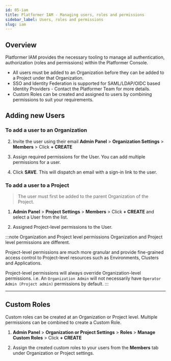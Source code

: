 ```yaml
---
id: 05-iam
title: Platformer IAM - Managing users, roles and permissions
sidebar_label: Users, roles and permissions
slug: iam
---
```


## Overview

Platformer IAM provides the necessary tooling to manage all authentication, authorization (roles and permissions) within the Platformer Console.

-   All users must be added to an Organization before they can be added to a Project under that Organization.
-   SSO and Identity Federation is supported for SAML/LDAP/OIDC based Identity Providers - Contact the Platformer Team for more details.
-   Custom Roles can be created and assigned to users by combining permissions to suit your requirements.

## Adding new Users

### To add a user to an Organization

2. Invite the user using their email **Admin Panel** > **Organization Settings** > **Members** > Click **+ CREATE**

3. Assign required permissions for the User. You can add multiple permissions for a user.

4. Click **SAVE**. This will dispatch an email with a sign-in link to the user.

### To add a user to a Project

> The user must first be added to the parent Organization of the Project.

1. **Admin Panel** > **Project Settings** > **Members** > Click **+ CREATE** and select a User from the list.

2. Assigned Project-level permissions to the User.

:::note Organization and Project level permissions
Organization and Project level permissions are different. 

Project-level permissions are much more granular and provide fine-grained access control to Project-level resources such as Environments, Clusters and Applications.

Project-level permissions will always override Organization-level permissions. i.e. An `Organization Admin` will not necessarily have `Operator Admin (Project admin)` permissions by default. 
:::

---

## Custom Roles

Custom roles can be created at an Organization or Project level. Multiple permissions can be combined to create a Custom Role.

1. **Admin Panel** > **Organization or Project Settings** > **Roles** > **Manage Custom Roles** > Click **+ CREATE**

2. Assign the created custom roles to your users from the **Members** tab under Organization or Project settings.
